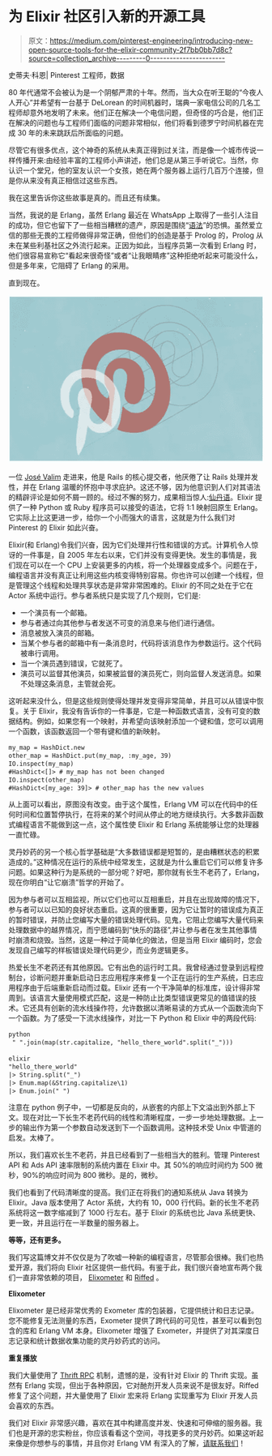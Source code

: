 # 为 Elixir 社区引入新的开源工具

> 原文：<https://medium.com/pinterest-engineering/introducing-new-open-source-tools-for-the-elixir-community-2f7bb0bb7d8c?source=collection_archive---------0----------------------->

史蒂夫·科恩| Pinterest 工程师，数据

80 年代通常不会被认为是一个阴郁严肃的十年。然而，当大众在听王聪的“今夜人人开心”并希望有一台基于 DeLorean 的时间机器时，瑞典一家电信公司的几名工程师却意外地发明了未来。他们正在解决一个电信问题，但奇怪的巧合是，他们正在解决的问题也与工程师们面临的问题非常相似，他们将看到德罗宁时间机器在完成 30 年的未来跳跃后所面临的问题。

尽管它有很多优点，这个神奇的系统从未真正得到过关注，而是像一个城市传说一样传播开来:由经验丰富的工程师小声讲述，他们总是从第三手听说它。当然，你认识一个堂兄，他的室友认识一个女孩，她在两个服务器上运行几百万个连接，但是你从来没有真正相信过这些东西。

我在这里告诉你这些故事是真的。而且还有续集。

当然，我说的是 Erlang，虽然 Erlang 最近在 WhatsApp 上取得了一些引人注目的成功，但它也留下了一些相当糟糕的遗产，原因是围绕“[语法](http://damienkatz.net/2008/03/what_sucks_abou.html)”的恐惧。虽然爱立信的那些无畏的工程师做得非常正确，但他们的创造是基于 Prolog 的，Prolog 从未在某些利基社区之外流行起来。正因为如此，当程序员第一次看到 Erlang 时，他们很容易宣称它“看起来很奇怪”或者“让我眼睛疼”这种拒绝听起来可能没什么，但是多年来，它阻碍了 Erlang 的采用。

直到现在。

![](img/3e448d08ddf628b732c7c54e9b31e07e.png)

一位 [José Valim](https://twitter.com/josevalim) 走进来，他是 Rails 的核心提交者，他厌倦了让 Rails 处理并发性，并在 Erlang 温暖的怀抱中寻求庇护。这还不够，因为他意识到人们对其语法的精辟评论是如何不屑一顾的。经过不懈的努力，成果相当惊人:[仙丹语](http://elixir-lang.org/)。Elixir 提供了一种 Python 或 Ruby 程序员可以接受的语法，它将 1:1 映射回原生 Erlang。它实际上比这更进一步，给你一个小而强大的语言，这就是为什么我们对 Pinterest 的 Elixir 如此兴奋。

Elixir(和 Erlang)令我们兴奋，因为它们处理并行性和错误的方式。计算机令人惊讶的一件事是，自 2005 年左右以来，它们并没有变得更快。发生的事情是，我们现在可以在一个 CPU 上安装更多的内核，将一个处理器变成多个。问题在于，编程语言并没有真正让利用这些内核变得特别容易。你也许可以创建一个线程，但是管理这个线程和处理共享状态是非常非常困难的。Elixir 的不同之处在于它在 Actor 系统中运行。参与者系统只是实现了几个规则，它们是:

*   一个演员有一个邮箱。
*   参与者通过向其他参与者发送不可变的消息来与他们进行通信。
*   消息被放入演员的邮箱。
*   当某个参与者的邮箱中有一条消息时，代码将该消息作为参数运行。这个代码被串行调用。
*   当一个演员遇到错误，它就死了。
*   演员可以监督其他演员，如果被监督的演员死亡，则向监督人发送消息。如果不处理这条消息，主管就会死。

这听起来没什么，但是这些规则使得处理并发变得非常简单，并且可以从错误中恢复。关于 Elixir，我没有告诉你的一件事是，它是一种函数式语言，没有可变的数据结构。例如，如果您有一个映射，并希望向该映射添加一个键和值，您可以调用一个函数，该函数返回一个带有键和值的新映射。

```
my_map = HashDict.new
other_map = HashDict.put(my_map, :my_age, 39)
IO.inspect(my_map)
#HashDict<[]> # my_map has not been changed
IO.inspect(other_map)
#HashDict<[my_age: 39]> # other_map has the new values
```

从上面可以看出，原图没有改变。由于这个属性，Erlang VM 可以在代码中的任何时间和位置暂停执行，在将来的某个时间从停止的地方继续执行。大多数非函数式编程语言不能做到这一点，这个属性使 Elixir 和 Erlang 系统能够让您的处理器一直忙碌。

灵丹妙药的另一个核心哲学基础是“大多数错误都是短暂的，是由糟糕状态的积累造成的。”这种情况在运行的系统中经常发生，这就是为什么重启它们可以修复许多问题。如果这种行为是系统的一部分呢？好吧，那你就有长生不老药了，Erlang，现在你明白“让它崩溃”哲学的开始了。

因为参与者可以互相监视，所以它们也可以互相重启，并且在出现故障的情况下，参与者可以以已知的良好状态重启。这真的很重要，因为它让暂时的错误成为真正的暂时错误，并防止您编写大量的错误处理代码。见鬼，它阻止您编写大量代码来处理数据中的越界情况，而宁愿编码到“快乐的路径”,并让参与者在发生其他事情时崩溃和烧毁。当然，这是一种过于简单化的做法，但是当用 Elixir 编码时，您会发现自己编写的样板错误处理代码更少，而业务逻辑更多。

热爱长生不老药还有其他原因。它有出色的运行时工具。我曾经通过登录到远程控制台，诊断问题并重新启动日志应用程序来修复一个正在运行的生产系统，日志应用程序由于后端重新启动而过载。Elixir 还有一个干净简单的标准库，设计得非常周到。该语言大量使用模式匹配，这是一种防止比类型错误更常见的值错误的技术。它还具有创新的流水线操作符，允许数据以清晰易读的方式从一个函数流向下一个函数。为了感受一下流水线操作，对比一下 Python 和 Elixir 中的两段代码:

```
python
 " ".join(map(str.capitalize, "hello_there_world".split("_")))

elixir
"hello_there_world"
|> String.split("_")
|> Enum.map(&String.capitalize\1)
|> Enum.join(" ")
```

注意在 python 例子中，一切都是反向的，从嵌套的内部上下文溢出到外部上下文。现在对比一下长生不老药代码的线性和清晰程度，一步一步地处理数据。上一步的输出作为第一个参数自动发送到下一个函数调用。这种技术受 Unix 中管道的启发。太棒了。

所以，我们喜欢长生不老药，并且已经看到了一些相当大的胜利。管理 Pinterest API 和 Ads API 速率限制的系统内置在 Elixir 中。其 50%的响应时间约为 500 微秒，90%的响应时间为 800 微秒。是的，微秒。

我们也看到了代码清晰度的提高。我们正在将我们的通知系统从 Java 转换为 Elixir。Java 版本使用了 Actor 系统，大约有 10，000 行代码。新的长生不老药系统将这一数字缩减到了 1000 行左右。基于 Elixir 的系统也比 Java 系统更快、更一致，并且运行在一半数量的服务器上。

**等等，还有更多。**

我们写这篇博文并不仅仅是为了吹嘘一种新的编程语言，尽管那会很棒。我们也热爱开源，我们将向 Elixir 社区提供一些代码。有鉴于此，我们很兴奋地宣布两个我们一直非常依赖的项目， [Elixometer](https://github.com/pinterest/elixometer) 和 [Riffed](https://github.com/pinterest/riffed) 。

**Elixometer**

Elixometer 是已经非常优秀的 Exometer 库的包装器，它提供统计和日志记录。您不能修复无法测量的东西，Exometer 提供了跨代码的可见性，甚至可以看到包含的库和 Erlang VM 本身。Elixometer 增强了 Exometer，并提供了对其深度日志记录和统计数据收集功能的灵丹妙药式的访问。

**重复播放**

我们大量使用了 [Thrift RPC](https://thrift.apache.org/) 机制，遗憾的是，没有针对 Elixir 的 Thrift 实现。虽然有 Erlang 实现，但出于各种原因，它对酏剂开发人员来说不是很友好。Riffed 修复了这个问题，并大量使用了 Elixir 宏来将 Erlang 实现重写为 Elixir 开发人员会喜欢的东西。

我们对 Elixir 非常感兴趣，喜欢在其中构建高度并发、快速和可伸缩的服务器。我们也是开源的忠实粉丝，你应该看看这个空间，寻找更多的灵丹妙药。如果这听起来像是你想参与的事情，并且你对 Erlang VM 有深入的了解，[请联系我们](https://careers.pinterest.com/careers/)！